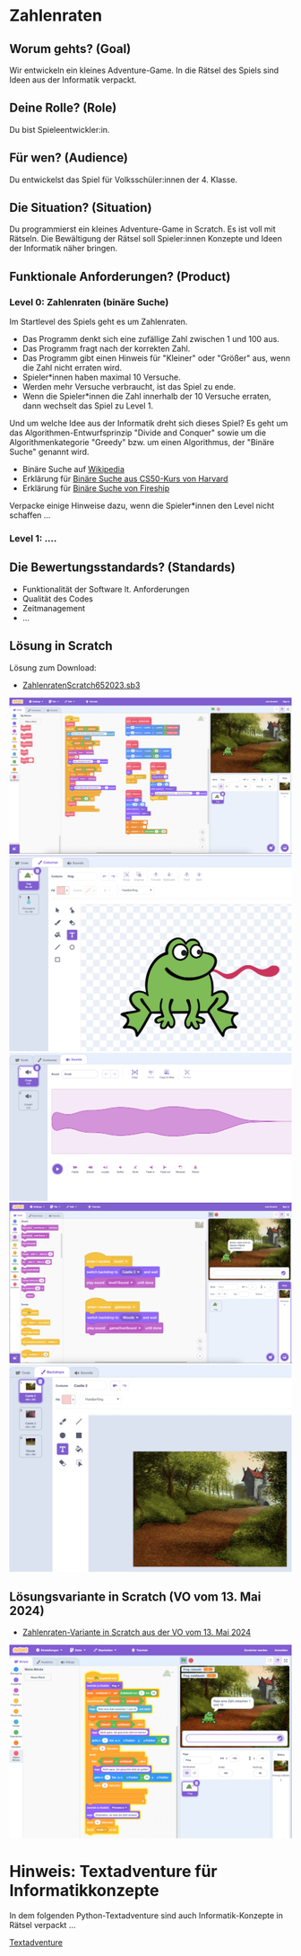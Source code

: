 # Zahlenraten

## Worum gehts? (Goal)
Wir entwickeln ein kleines Adventure-Game. In die Rätsel des Spiels sind Ideen aus der Informatik verpackt.

## Deine Rolle? (Role)
Du bist Spieleentwickler:in.

## Für wen? (Audience)
Du entwickelst das Spiel für Volksschüler:innen der 4. Klasse.

## Die Situation? (Situation)
Du programmierst ein kleines Adventure-Game in Scratch. Es ist voll mit Rätseln. Die Bewältigung der Rätsel soll Spieler:innen Konzepte und Ideen der Informatik näher bringen.

## Funktionale Anforderungen? (Product)

### Level 0: Zahlenraten (binäre Suche)
Im Startlevel des Spiels geht es um Zahlenraten.

- Das Programm denkt sich eine zufällige Zahl zwischen 1 und 100 aus.
- Das Programm fragt nach der korrekten Zahl.
- Das Programm gibt einen Hinweis für "Kleiner" oder "Größer" aus, wenn die Zahl nicht erraten wird.
- Spieler*innen haben maximal 10 Versuche.
- Werden mehr Versuche verbraucht, ist das Spiel zu ende.
- Wenn die Spieler*innen die Zahl innerhalb der 10 Versuche erraten, dann wechselt das Spiel zu Level 1.

Und um welche Idee aus der Informatik dreht sich dieses Spiel? Es geht um das Algorithmen-Entwurfsprinzip "Divide and Conquer" sowie um die Algorithmenkategorie "Greedy" bzw. um einen Algorithmus, der "Binäre Suche" genannt wird.

- Binäre Suche auf [Wikipedia](https://de.wikipedia.org/wiki/Binäre_Suche)
- Erklärung für [Binäre Suche aus CS50-Kurs von Harvard](https://www.youtube.com/watch?v=YzT8zDPihmc)
- Erklärung für [Binäre Suche von Fireship](https://www.youtube.com/watch?v=MFhxShGxHWc) 

Verpacke einige Hinweise dazu, wenn die Spieler*innen den Level nicht schaffen ...

### Level 1: ....

## Die Bewertungsstandards? (Standards)
- Funktionalität der Software lt. Anforderungen
- Qualität des Codes
- Zeitmanagement
- ...

## Lösung in Scratch
Lösung zum Download: 

- [ZahlenratenScratch652023.sb3](ZahlenratenScratch652023.sb3)


![](zahlenraten1.png)
![](zahlenraten2.png)
![](zahlenraten3.png)
![](zahlenraten4.png)
![](zahlenraten5.png)

## Lösungsvariante in Scratch (VO vom 13. Mai 2024)
- [Zahlenraten-Variante in Scratch aus der VO vom 13. Mai 2024](./Scratch-Zahlenraten-13-Mai-2024.sb3)

![](zahlenraten6.png)


# Hinweis: Textadventure für Informatikkonzepte

In dem folgenden Python-Textadventure sind auch Informatik-Konzepte in Rätsel verpackt ...

[Textadventure](../../../VO-Teil-2/Textadventure/TextAdventure.py)